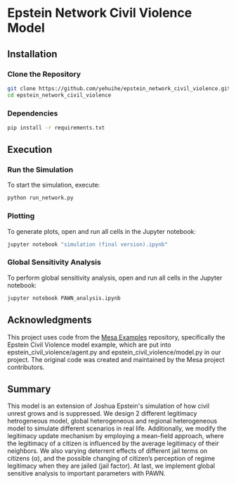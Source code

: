# Epstein Network Civil Violence Model

## Installation
### Clone the Repository
```bash
git clone https://github.com/yehuihe/epstein_network_civil_violence.git
cd epstein_network_civil_violence
```
### Dependencies
```bash
pip install -r requirements.txt
```

## Execution
### Run the Simulation
To start the simulation, execute:
```bash
python run_network.py
```

### Plotting
To generate plots, open and run all cells in the Jupyter notebook:
```bash
jupyter notebook "simulation (final version).ipynb"
```

### Global Sensitivity Analysis
To perform global sensitivity analysis, open and run all cells in the Jupyter notebook:
```bash
jupyter notebook PAWN_analysis.ipynb
```

## Acknowledgments

This project uses code from the [Mesa Examples](https://github.com/projectmesa/mesa-examples/tree/main/examples/epstein_civil_violence) repository, specifically the Epstein Civil Violence model example, which are put into epstein_civil_violence/agent.py and epstein_civil_violence/model.py in our project. The original code was created and maintained by the Mesa project contributors.

## Summary

This model is an extension of Joshua Epstein's simulation of how civil unrest grows and is suppressed. We design 2 different legitimacy hetrogeneous model, global heterogeneous and regional heterogeneous model to simulate different scenarios in real life. Additionally, we modify the legitimacy update mechanism by employing a mean-field approach, where the legitimacy of a citizen is influenced by the average legitimacy of their neighbors. We also varying deterrent effects of different jail terms on citizens (α), and the possible changing of citizen’s perception of regime legitimacy when they are jailed (jail factor). At last, we implement global sensitive analysis to important parameters with PAWN.

